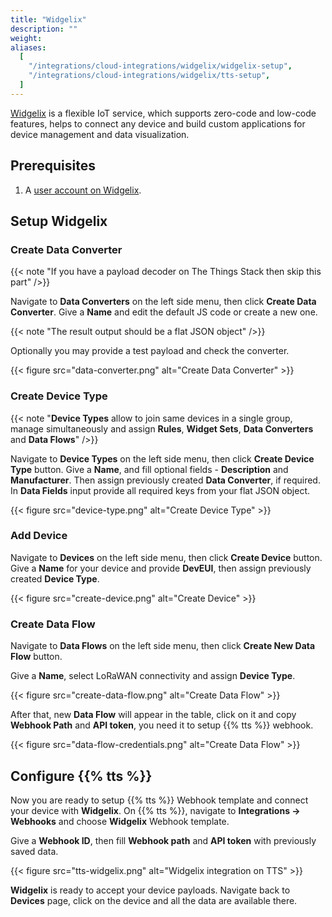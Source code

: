 ```yaml
---
title: "Widgelix"
description: ""
weight:
aliases:
  [
    "/integrations/cloud-integrations/widgelix/widgelix-setup",
    "/integrations/cloud-integrations/widgelix/tts-setup",
  ]
---
```


[Widgelix](https://widgelix.com/) is a flexible IoT service, which supports zero-code and low-code features, helps to connect any device and build custom applications for device management and data visualization.

<!--more-->

## Prerequisites

1. A [user account on Widgelix](https://widgelix.com/register).

## Setup Widgelix

### Create Data Converter

{{< note "If you have a payload decoder on The Things Stack then skip this part" />}}

Navigate to **Data Converters** on the left side menu, then click **Create Data Converter**.
Give a **Name** and edit the default JS code or create a new one.

{{< note "The result output should be a flat JSON object" />}}

Optionally you may provide a test payload and check the converter.

{{< figure src="data-converter.png" alt="Create Data Converter" >}}

### Create Device Type

{{< note "**Device Types** allow to join same devices in a single group, manage simultaneously and assign **Rules**, **Widget Sets**, **Data Converters** and **Data Flows**" />}}

Navigate to **Device Types** on the left side menu, then click **Create Device Type** button.
Give a **Name**, and fill optional fields - **Description** and **Manufacturer**. Then assign previously created **Data Converter**, if required.
In **Data Fields** input provide all required keys from your flat JSON object.

{{< figure src="device-type.png" alt="Create Device Type" >}}

### Add Device

Navigate to **Devices** on the left side menu, then click **Create Device** button.
Give a **Name** for your device and provide **DevEUI**, then assign previously created **Device Type**.

{{< figure src="create-device.png" alt="Create Device" >}}

### Create Data Flow

Navigate to **Data Flows** on the left side menu, then click **Create New Data Flow** button.

Give a **Name**, select LoRaWAN connectivity and assign **Device Type**.

{{< figure src="create-data-flow.png" alt="Create Data Flow" >}}

After that, new **Data Flow** will appear in the table, click on it and copy **Webhook Path** and **API token**, you need it to setup {{% tts %}} webhook.

{{< figure src="data-flow-credentials.png" alt="Create Data Flow" >}}

## Configure {{% tts %}}

Now you are ready to setup {{% tts %}} Webhook template and connect your device with **Widgelix**.
On {{% tts %}}, navigate to **Integrations &#8594; Webhooks** and choose **Widgelix** Webhook template.

Give a **Webhook ID**, then fill **Webhook path** and **API token** with previously saved data.

{{< figure src="tts-widgelix.png" alt="Widgelix integration on TTS" >}}

**Widgelix** is ready to accept your device payloads. Navigate back to **Devices** page, click on the device and all the data are available there.
